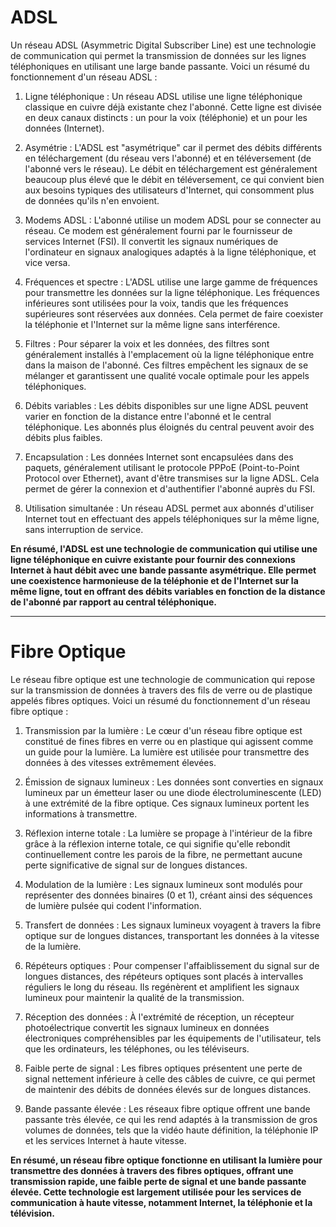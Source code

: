 # ADSL

Un réseau ADSL (Asymmetric Digital Subscriber Line) est une technologie de communication qui permet la transmission de données sur les lignes téléphoniques en utilisant une large bande passante. Voici un résumé du fonctionnement d'un réseau ADSL :

1. Ligne téléphonique : Un réseau ADSL utilise une ligne téléphonique classique en cuivre déjà existante chez l'abonné. Cette ligne est divisée en deux canaux distincts : un pour la voix (téléphonie) et un pour les données (Internet).

2. Asymétrie : L'ADSL est "asymétrique" car il permet des débits différents en téléchargement (du réseau vers l'abonné) et en téléversement (de l'abonné vers le réseau). Le débit en téléchargement est généralement beaucoup plus élevé que le débit en téléversement, ce qui convient bien aux besoins typiques des utilisateurs d'Internet, qui consomment plus de données qu'ils n'en envoient.

3. Modems ADSL : L'abonné utilise un modem ADSL pour se connecter au réseau. Ce modem est généralement fourni par le fournisseur de services Internet (FSI). Il convertit les signaux numériques de l'ordinateur en signaux analogiques adaptés à la ligne téléphonique, et vice versa.

4. Fréquences et spectre : L'ADSL utilise une large gamme de fréquences pour transmettre les données sur la ligne téléphonique. Les fréquences inférieures sont utilisées pour la voix, tandis que les fréquences supérieures sont réservées aux données. Cela permet de faire coexister la téléphonie et l'Internet sur la même ligne sans interférence.

5. Filtres : Pour séparer la voix et les données, des filtres sont généralement installés à l'emplacement où la ligne téléphonique entre dans la maison de l'abonné. Ces filtres empêchent les signaux de se mélanger et garantissent une qualité vocale optimale pour les appels téléphoniques.

6. Débits variables : Les débits disponibles sur une ligne ADSL peuvent varier en fonction de la distance entre l'abonné et le central téléphonique. Les abonnés plus éloignés du central peuvent avoir des débits plus faibles.

7. Encapsulation : Les données Internet sont encapsulées dans des paquets, généralement utilisant le protocole PPPoE (Point-to-Point Protocol over Ethernet), avant d'être transmises sur la ligne ADSL. Cela permet de gérer la connexion et d'authentifier l'abonné auprès du FSI.

8. Utilisation simultanée : Un réseau ADSL permet aux abonnés d'utiliser Internet tout en effectuant des appels téléphoniques sur la même ligne, sans interruption de service.

**En résumé, l'ADSL est une technologie de communication qui utilise une ligne téléphonique en cuivre existante pour fournir des connexions Internet à haut débit avec une bande passante asymétrique. Elle permet une coexistence harmonieuse de la téléphonie et de l'Internet sur la même ligne, tout en offrant des débits variables en fonction de la distance de l'abonné par rapport au central téléphonique.**

---

# Fibre Optique

Le réseau fibre optique est une technologie de communication qui repose sur la transmission de données à travers des fils de verre ou de plastique appelés fibres optiques. Voici un résumé du fonctionnement d'un réseau fibre optique :

1. Transmission par la lumière : Le cœur d'un réseau fibre optique est constitué de fines fibres en verre ou en plastique qui agissent comme un guide pour la lumière. La lumière est utilisée pour transmettre des données à des vitesses extrêmement élevées.

2. Émission de signaux lumineux : Les données sont converties en signaux lumineux par un émetteur laser ou une diode électroluminescente (LED) à une extrémité de la fibre optique. Ces signaux lumineux portent les informations à transmettre.

3. Réflexion interne totale : La lumière se propage à l'intérieur de la fibre grâce à la réflexion interne totale, ce qui signifie qu'elle rebondit continuellement contre les parois de la fibre, ne permettant aucune perte significative de signal sur de longues distances.

4. Modulation de la lumière : Les signaux lumineux sont modulés pour représenter des données binaires (0 et 1), créant ainsi des séquences de lumière pulsée qui codent l'information.

5. Transfert de données : Les signaux lumineux voyagent à travers la fibre optique sur de longues distances, transportant les données à la vitesse de la lumière.

6. Répéteurs optiques : Pour compenser l'affaiblissement du signal sur de longues distances, des répéteurs optiques sont placés à intervalles réguliers le long du réseau. Ils regénèrent et amplifient les signaux lumineux pour maintenir la qualité de la transmission.

7. Réception des données : À l'extrémité de réception, un récepteur photoélectrique convertit les signaux lumineux en données électroniques compréhensibles par les équipements de l'utilisateur, tels que les ordinateurs, les téléphones, ou les téléviseurs.

8. Faible perte de signal : Les fibres optiques présentent une perte de signal nettement inférieure à celle des câbles de cuivre, ce qui permet de maintenir des débits de données élevés sur de longues distances.

9. Bande passante élevée : Les réseaux fibre optique offrent une bande passante très élevée, ce qui les rend adaptés à la transmission de gros volumes de données, tels que la vidéo haute définition, la téléphonie IP et les services Internet à haute vitesse.

**En résumé, un réseau fibre optique fonctionne en utilisant la lumière pour transmettre des données à travers des fibres optiques, offrant une transmission rapide, une faible perte de signal et une bande passante élevée. Cette technologie est largement utilisée pour les services de communication à haute vitesse, notamment Internet, la téléphonie et la télévision.**
